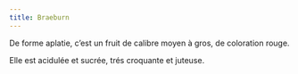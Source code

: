 ```yaml
---
title: Braeburn
---
```


De forme aplatie, c’est un fruit de calibre moyen à gros, de coloration rouge.

Elle est acidulée et sucrée, trés croquante et juteuse.



